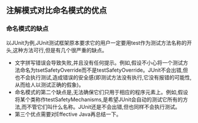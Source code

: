 ## 注解模式对比命名模式的优点
### 命名模式的缺点
以JUnit为例,JUnit测试框架原本要求它的用户一定要用test作为测试方法名称的开头,这种方法可行,但是有几个很严重的缺点。
- 文字拼写错误会导致失败,并且没有任何提示。例如,假设不小心将一个测试方法命名为tsetSafetyOverride而不是testSafetyOverride。JUnit不会出错,但也不会执行测试,造成错误的安全感(即测试方法没有执行,它没有报错的可能性,从而给人以测试正确的假象)。
- 命名模式的第二个缺点是,无法确保它们只用于相应的程序元素上。例如,假设将某个类称作testSafetyMechanisms,是希望JUnit会自动的测试它所有的方法,而不管它们叫什么名称。JUnit还是不会出错,但也同样不会执行测试。
- 第三个优点需要对Effective Java再总结一下。